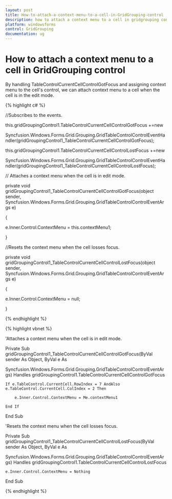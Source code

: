 ```yaml
---
layout: post
title: How-to-attach-a-context-menu-to-a-cell-in-GridGrouping-control | Windows Forms | Syncfusion
description: how to attach a context menu to a cell in gridgrouping control
platform: windowsforms
control: GridGrouping
documentation: ug
---
```


# How to attach a context menu to a cell in GridGrouping control

By handling TableControlCurrentCellControlGotFocus and assigning context menu to the cell's control, we can attach context menu to a cell when the cell is in the edit mode.

{% highlight c# %}



//Subscribes to the events.

this.gridGroupingControl1.TableControlCurrentCellControlGotFocus +=new 

Syncfusion.Windows.Forms.Grid.Grouping.GridTableControlControlEventHandler(gridGroupingControl1_TableControlCurrentCellControlGotFocus);



this.gridGroupingControl1.TableControlCurrentCellControlLostFocus +=new 

Syncfusion.Windows.Forms.Grid.Grouping.GridTableControlControlEventHandler(gridGroupingControl1_TableControlCurrentCellControlLostFocus);



// Attaches a context menu when the cell is in edit mode.

private void gridGroupingControl1_TableControlCurrentCellControlGotFocus(object sender, Syncfusion.Windows.Forms.Grid.Grouping.GridTableControlControlEventArgs e)

{

e.Inner.Control.ContextMenu = this.contextMenu1;

}



//Resets the context menu when the cell losses focus.

private void gridGroupingControl1_TableControlCurrentCellControlLostFocus(object sender, Syncfusion.Windows.Forms.Grid.Grouping.GridTableControlControlEventArgs e)

{

e.Inner.Control.ContextMenu = null;

}

{% endhighlight %}

{% highlight vbnet %}



'Attaches a context menu when the cell is in edit mode.

Private Sub gridGroupingControl1_TableControlCurrentCellControlGotFocus(ByVal sender As Object, ByVal e As 

Syncfusion.Windows.Forms.Grid.Grouping.GridTableControlControlEventArgs) Handles gridGroupingControl1.TableControlCurrentCellControlGotFocus

    If e.TableControl.CurrentCell.RowIndex = 7 AndAlso e.TableControl.CurrentCell.ColIndex = 2 Then

        e.Inner.Control.ContextMenu = Me.contextMenu1

    End If

End Sub



'Resets the context menu when the cell losses focus.

Private Sub gridGroupingControl1_TableControlCurrentCellControlLostFocus(ByVal sender As Object, ByVal e As 

Syncfusion.Windows.Forms.Grid.Grouping.GridTableControlControlEventArgs) Handles gridGroupingControl1.TableControlCurrentCellControlLostFocus

    e.Inner.Control.ContextMenu = Nothing

End Sub


{% endhighlight %}
